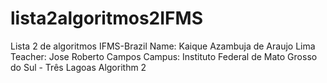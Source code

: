 # lista2algoritmos2IFMS
Lista 2 de algoritmos IFMS-Brazil
Name: Kaique Azambuja de Araujo Lima
Teacher: Jose Roberto Campos
Campus: Instituto Federal de Mato Grosso do Sul - Três Lagoas
Algorithm 2 
